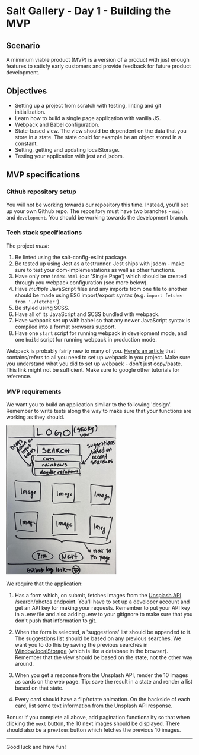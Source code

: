 # Salt Gallery - Day 1 - Building the MVP

## Scenario

A minimum viable product (MVP) is a version of a product with just enough features to satisfy early customers and provide feedback for future product development.

## Objectives

- Setting up a project from scratch with testing, linting and git initialization.
- Learn how to build a single page application with vanilla JS. 
- Webpack and Babel configuration.
- State-based view. The view should be dependent on the data that you store in a state. The state could for example be an object stored in a constant.
- Setting, getting and updating localStorage.
- Testing your application with jest and jsdom.

## MVP specifications

### Github repository setup

You will not be working towards our repository this time. Instead, you'll set up your own Github repo. The repository must have two branches - `main` and `development`. You should be working towards the development branch. 

### Tech stack specifications

The project _must_:

1. Be linted using the salt-config-eslint package.
2. Be tested up using Jest as a testrunner. Jest ships with jsdom - make sure to test your dom-implementations as well as other functions.
3. Have only _one_ `index.html` (our 'Single Page') which should be created through you webpack configuration (see more below).
4. Have _multiple_ JavaScript files and any imports from one file to another should be made using ES6 import/export syntax (e.g. `import fetcher from './fetcher'`).
5. Be styled using SCSS.
6. Have all of its JavaScript and SCSS bundled with webpack.
7. Have webpack set up with babel so that any newer JavaScript syntax is compiled into a format browsers support.
8. Have one `start` script for running webpack in development mode, and one `build` script for running webpack in production mode.

Webpack is probably fairly new to many of you. [Here's an article](https://www.taniarascia.com/how-to-use-webpack/) that contains/refers to all you need to set up webpack in you project. Make sure you understand what you did to set up webpack - don't just copy/paste. This link might not be sufficient. Make sure to google other tutorials for reference. 

### MVP requirements

We want you to build an application similar to the following 'design'. Remember to write tests along the way to make sure that your functions are working as they should.

<img src="design.jpg" height="400px" object-fit="contain"/>

We require that the application:

1. Has a form which, on submit, fetches images from the [Unsplash API /search/photos endpoint](https://unsplash.com/documentation#search-photos). You'll have to set up a developer account and get an API key for making your requests. Remember to put your API key in a .env file and also adding .env to your gitignore to make sure that you don't push that information to git.

2. When the form is selected, a 'suggestions' list should be appended to it. The suggestions list should be based on any previous searches. We want you to do this by saving the previous searches in [Window.localStorage](https://developer.mozilla.org/en-US/docs/Web/API/Window/localStorage) (which is like a database in the browser). Remember that the view should be based on the state, not the other way around.

3. When you get a response from the Unsplash API, render the 10 images as cards on the web page. Tip: save the result in a state and render a list based on that state.

4. Every card should have a flip/rotate animation. On the backside of each card, list some text information from the Unsplash API response.

Bonus: If you complete all above, add pagination functionality so that when clicking the `next` button, the 10 next images should be displayed. There should also be a `previous` button which fetches the previous 10 images.


---

Good luck and have fun!
